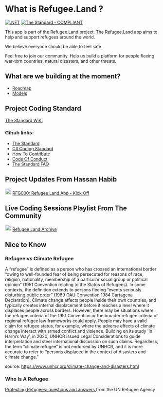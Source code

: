 # What is Refugee.Land ?

[![.NET](https://github.com/hassanhabib/Taarafo.Web/actions/workflows/dotnet.yml/badge.svg)](https://github.com/hassanhabib/refugee.core/actions/workflows/dotnet.yml)
[![The Standard - COMPLIANT](https://img.shields.io/badge/The_Standard-COMPLIANT-2ea44f)](https://github.com/hassanhabib/The-Standard)

This app is part of the Refugee.Land project. The Refugee.Land app aims to help and support refugees around the world.

We believe everyone should be able to feel safe.

Feel free to join our community. Help us build a platform for people fleeing war-torn countries, natural disasters, and other threats.

## What are we building at the moment?
- [Roadmap](https://docs.refugee.land/roadmap)
- [Models](https://docs.refugee.land/docs/refugeeland.core/models)

## Project Coding Standard
[The Standard WiKi](https://docs.refugee.land/v/the-standard-faq/the-standard-wiki/0-introduction)

### Gihub links:
- [The Standard](https://github.com/hassanhabib/The-Standard)
- [C# Coding Standard](https://github.com/hassanhabib/CSharpCodingStandard)
- [How To Contribute](https://github.com/hassanhabib/Refugee.Core/blob/main/CONTRIBUTING.md)
- [Code Of Conduct](https://github.com/hassanhabib/Refugee.Core/blob/main/CODE_OF_CONDUCT.md)
- [The Standard FAQ](https://github.com/ElbekDeveloper/The-Standard-FAQ)

## Project Updates From Hassan Habib
<img width=20 height=20 src="https://www.searchmarketingaustralia.com.au/wp-content/uploads/2017/10/original_images_YouTube.png" /> [RFG000: Refugee Land App - Kick Off
](https://www.youtube.com/watch?v=Xc88O841rT4&t=137s)

## Live Coding Sessions Playlist From The Community
<img width=20 height=20 src="https://www.searchmarketingaustralia.com.au/wp-content/uploads/2017/10/original_images_YouTube.png" /> [Refugee Land Archive](https://www.youtube.com/watch?v=Zia-4Jwx6hY&list=PLT0Ot-qg4JPKfEfMIv_WrSaur4dVgPc1p)

## Nice to Know
### Refugee vs Climate Refugee
A “refugee” is defined as a person who has crossed an international border “owing to well-founded fear of being persecuted for reasons of race, religion, nationality, membership of a particular social group or political opinion” (1951 Convention relating to the Status of Refugees). In some contexts, the definition extends to persons fleeing “events seriously disturbing public order” (1969 OAU Convention 1984 Cartagena Declaration). Climate change affects people inside their own countries, and typically creates internal displacement before it reaches a level where it displaces people across borders. However, there may be situations where the refugee criteria of the 1951 Convention or the broader refugee criteria of regional refugee law frameworks could apply. People may have a valid claim for refugee status, for example, where the adverse effects of climate change interact with armed conflict and violence. Building on its study 'In Harm’s Way’, in 2020, UNHCR issued Legal Considerations to guide interpretation and steer international discussion on such claims. Regardless, the term “climate refugee” is not endorsed by UNHCR, and it is more accurate to refer to “persons displaced in the context of disasters and climate change.”

source: https://www.unhcr.org/climate-change-and-disasters.html

### Who Is A Refugee
[Protecting Refugees: questions and answers
](https://www.unhcr.org/publications/brochures/3b779dfe2/protecting-refugees-questions-answers.html#:~:text=A%20refugee%20has%20the%20right,from%20torture%20and%20degrading%20treatment.) from the UN Refugee Agency
